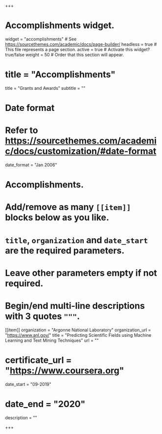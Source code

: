 +++
# Accomplishments widget.
widget = "accomplishments"  # See https://sourcethemes.com/academic/docs/page-builder/
headless = true  # This file represents a page section.
active = true  # Activate this widget? true/false
weight = 50  # Order that this section will appear.

# title = "Accomplish&shy;ments"
title = "Grants and Awards"
subtitle = ""

# Date format
#   Refer to https://sourcethemes.com/academic/docs/customization/#date-format
 date_format = "Jan 2006"

# Accomplishments.
#   Add/remove as many `[[item]]` blocks below as you like.
#   `title`, `organization` and `date_start` are the required parameters.
#   Leave other parameters empty if not required.
#   Begin/end multi-line descriptions with 3 quotes `"""`.


[[item]]
  organization = "Argonne National Laboratory"
  organization_url = "https://www.anl.gov/"
  title = "Predicting Scientific Fields using Machine Learning and Text Mining Techniques"
  url = ""
  # certificate_url = "https://www.coursera.org"
  date_start = "09-2019"
 # date_end = "2020"
  description = ""
  

+++
